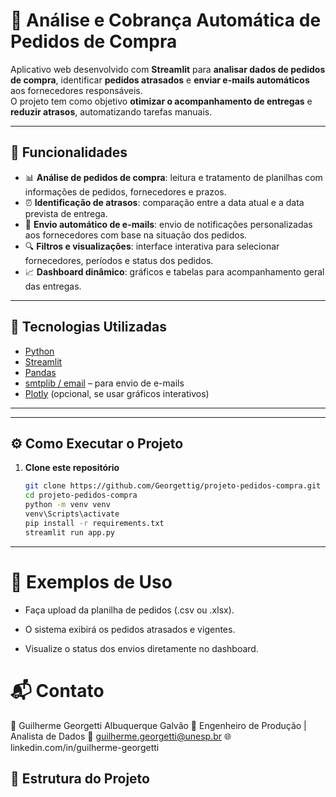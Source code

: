 # 🧾 Análise e Cobrança Automática de Pedidos de Compra

Aplicativo web desenvolvido com **Streamlit** para **analisar dados de pedidos de compra**, identificar **pedidos atrasados** e **enviar e-mails automáticos** aos fornecedores responsáveis.  
O projeto tem como objetivo **otimizar o acompanhamento de entregas** e **reduzir atrasos**, automatizando tarefas manuais.

---

## 🚀 Funcionalidades

- 📊 **Análise de pedidos de compra**: leitura e tratamento de planilhas com informações de pedidos, fornecedores e prazos.  
- ⏰ **Identificação de atrasos**: comparação entre a data atual e a data prevista de entrega.  
- 📧 **Envio automático de e-mails**: envio de notificações personalizadas aos fornecedores com base na situação dos pedidos.  
- 🔍 **Filtros e visualizações**: interface interativa para selecionar fornecedores, períodos e status dos pedidos.  
- 📈 **Dashboard dinâmico**: gráficos e tabelas para acompanhamento geral das entregas.

---

## 🧠 Tecnologias Utilizadas

- [Python](https://www.python.org/)
- [Streamlit](https://streamlit.io/)
- [Pandas](https://pandas.pydata.org/)
- [smtplib / email](https://docs.python.org/3/library/smtplib.html) – para envio de e-mails
- [Plotly](https://plotly.com/python/) (opcional, se usar gráficos interativos)

---


---

## ⚙️ Como Executar o Projeto

1. **Clone este repositório**
   ```bash
   git clone https://github.com/Georgettig/projeto-pedidos-compra.git
   cd projeto-pedidos-compra
   python -m venv venv
   venv\Scripts\activate
   pip install -r requirements.txt
   streamlit run app.py

---

# 🧾 Exemplos de Uso

- Faça upload da planilha de pedidos (.csv ou .xlsx).

- O sistema exibirá os pedidos atrasados e vigentes.

- Visualize o status dos envios diretamente no dashboard.

# 📬 Contato

👤 Guilherme Georgetti Albuquerque Galvão
💼 Engenheiro de Produção | Analista de Dados
📧 guilherme.georgetti@unesp.br
🌐 linkedin.com/in/guilherme-georgetti 


## 🧩 Estrutura do Projeto

